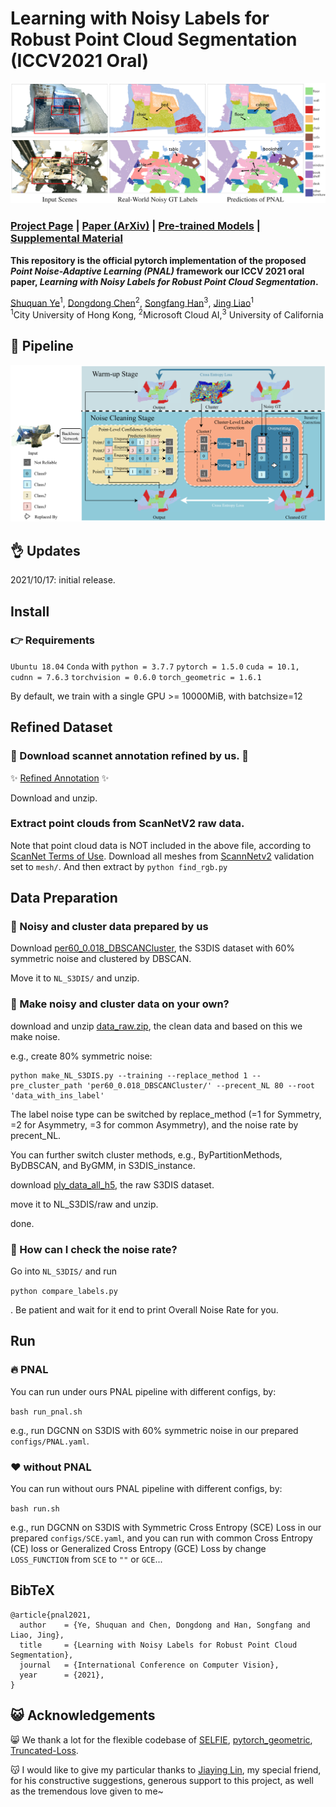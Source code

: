 # Learning with Noisy Labels for Robust Point Cloud Segmentation (ICCV2021 Oral)

![](imgs/fig1.png)



### [Project Page](https://shuquanye.com/PNAL_website/) | [Paper (ArXiv)](https://arxiv.org/abs/2107.14230) | [Pre-trained Models]() | [Supplemental Material]()



**This repository is the official pytorch implementation of the proposed *Point Noise-Adaptive Learning (PNAL)* framework our ICCV 2021 oral paper, *Learning with Noisy Labels for Robust Point Cloud Segmentation*.**

[Shuquan Ye](https://shuquanye.com/)<sup>1</sup>,
[Dongdong Chen](https://www.dongdongchen.bid/)<sup>2</sup>,
[Songfang Han](http://hansf.me/)<sup>3</sup>,
[Jing Liao](https://liaojing.github.io/html/)<sup>1</sup> <br>
<sup>1</sup>City University of Hong Kong, <sup>2</sup>Microsoft Cloud AI,<sup>3</sup> University of California

## :star2: Pipeline
![](imgs/pipeline.png)


## :ok_hand: Updates 

2021/10/17: initial release.

## Install

### :point_right: Requirements

`Ubuntu 18.04`
`Conda` with `python = 3.7.7`
`pytorch = 1.5.0`
`cuda = 10.1, cudnn = 7.6.3`
`torchvision = 0.6.0`
`torch_geometric = 1.6.1`

By default, we train with a single GPU >= 10000MiB, with batchsize=12


## Refined Dataset

### :star2: Download scannet annotation refined by us. :star2:

:sparkles: [Refined Annotation](https://portland-my.sharepoint.com/:u:/g/personal/shuquanye2-c_my_cityu_edu_hk/EbG34VF22klAt1f5PK-0w10BC_8A8puqs89q9ASvaEN5Qw?e=kqcvly) :sparkles:

Download and unzip.

### Extract point clouds from ScanNetV2 raw data. 

Note that point cloud data is NOT included in the above file, according to [ScanNet Terms of Use](chrome-extension://oemmndcbldboiebfnladdacbdfmadadm/http://kaldir.vc.in.tum.de/scannet/ScanNet_TOS.pdf).
Download all meshes from [ScannNetv2](http://www.scan-net.org/changelog#scannet-v2-2018-06-11) validation set to `mesh/`.
And then extract by
``` python find_rgb.py ```

## Data Preparation

### :clap: Noisy and cluster data prepared by us 

Download [per60_0.018_DBSCANCluster](https://portland-my.sharepoint.com/:u:/g/personal/shuquanye2-c_my_cityu_edu_hk/EXGIfevK69xNo7QNXedClBIBMNzcb6TelxiTvbQUIv23Eg?e=OlsOHu), the S3DIS dataset with 60% symmetric noise and clustered by DBSCAN.

Move it to `NL_S3DIS/` and unzip.

### :walking: Make noisy and cluster data on your own? 

download and unzip [data_raw.zip]([data_raw.zip](https://portland-my.sharepoint.com/:u:/g/personal/shuquanye2-c_my_cityu_edu_hk/EZ4cjxsVP-5IhMfW6tV2mmgBxdpGpwS2zHDRxOA0jYvrtw?e=4p27e7)), the clean data and based on this we make noise.

e.g., create 80% symmetric noise:

```
python make_NL_S3DIS.py --training --replace_method 1 --pre_cluster_path 'per60_0.018_DBSCANCluster/' --precent_NL 80 --root 'data_with_ins_label'
```

The label noise type can be switched by replace_method (=1 for Symmetry, =2 for Asymmetry, =3 for common Asymmetry), and the noise rate by precent_NL.

You can further switch cluster methods, e.g., ByPartitionMethods, ByDBSCAN, and ByGMM, in S3DIS_instance.

download [ply_data_all_h5](https://portland-my.sharepoint.com/:u:/g/personal/shuquanye2-c_my_cityu_edu_hk/EYMg_WLVkORIkYdd_2lFCKgBxbyBwhbGzoMiJG7h2iolcw?e=wc1kDc), the raw S3DIS dataset.

move it to NL_S3DIS/raw and unzip.

done.


### :punch: How can I check the noise rate?

Go into `NL_S3DIS/` and run

``` python compare_labels.py ```

. Be patient and wait for it end to print Overall Noise Rate for you.

## Run

### :fire: PNAL 

You can run under ours PNAL pipeline with different configs, by:

```bash run_pnal.sh```

e.g., run DGCNN on S3DIS with 60% symmetric noise in our prepared `configs/PNAL.yaml`.

### :heart: without PNAL 

You can run without ours PNAL pipeline with different configs, by:

```bash run.sh```

e.g., run DGCNN on S3DIS with Symmetric Cross Entropy (SCE) Loss in our prepared `configs/SCE.yaml`, and
you can run with common Cross Entropy (CE) loss or Generalized Cross Entropy (GCE) Loss by change `LOSS_FUNCTION` from `SCE` to `""` or `GCE`...


## BibTeX
```
@article{pnal2021,
  author    = {Ye, Shuquan and Chen, Dongdong and Han, Songfang and Liao, Jing},
  title     = {Learning with Noisy Labels for Robust Point Cloud Segmentation},
  journal   = {International Conference on Computer Vision},
  year      = {2021},
}
```


## :smiley_cat: Acknowledgements 

:smile_cat: We thank a lot for the flexible codebase of [SELFIE](https://github.com/kaist-dmlab/SELFIE/blob/master/SELFIE/algorithm/selfie.py), [pytorch_geometric](https://github.com/rusty1s/pytorch_geometric/blob/master/examples/dgcnn_segmentation.py), [Truncated-Loss](https://github.com/AlanChou/Truncated-Loss/blob/master/TruncatedLoss.py).

:kissing_cat: I would like to give my particular thanks to [Jiaying Lin](https://jiaying.link/), my special friend, for his constructive suggestions, generous support to this project, as well as the tremendous love given to me~
